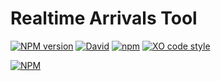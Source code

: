 
# Realtime Arrivals Tool

[![NPM version](https://img.shields.io/npm/v/transit-predictions.svg?style=flat)](https://www.npmjs.com/package/transit-predictions)
[![David](https://img.shields.io/david/blinktaginc/transit-predictions.svg)]()
[![npm](https://img.shields.io/npm/dm/transit-predictions.svg?style=flat)]()
[![XO code style](https://img.shields.io/badge/code_style-XO-5ed9c7.svg)](https://github.com/sindresorhus/xo)

[![NPM](https://nodei.co/npm/transit-predictions.png?downloads=true)](https://nodei.co/npm/transit-predictions/)
